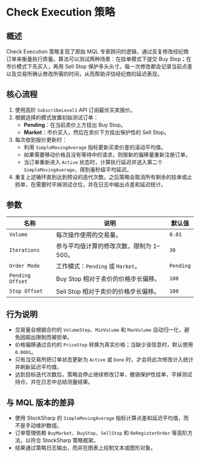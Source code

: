 # Check Execution 策略

## 概述
Check Execution 策略复现了原始 MQL 专家顾问的逻辑，通过反复修改经纪商订单来衡量执行质量。算法可以测试两种场景：在挂单模式下提交 Buy Stop；在市价模式下先买入，再用 Sell Stop 保护多头头寸。每一次修改都会记录当前点差以及交易所确认修改所需的时间，从而帮助评估经纪商的延迟表现。

## 核心流程
1. 使用高阶 `SubscribeLevel1` API 订阅最优买卖报价。
2. 根据选择的模式放置初始测试订单：
   - **Pending**：在当前卖价上方挂出 Buy Stop。
   - **Market**：市价买入，然后在卖价下方挂出保护性的 Sell Stop。
3. 每次收到报价更新时：
   - 利用 `SimpleMovingAverage` 指标更新买卖价差的滚动平均值。
   - 如果需要移动价格且没有等待中的请求，则按新的偏移量重新注册订单。
   - 当订单重新进入 `Active` 状态时，计算执行延迟并送入第二个 `SimpleMovingAverage`，得到毫秒级平均延迟。
4. 重复上述循环直到达到预设的迭代次数。之后策略会取消所有剩余的挂单或止损单，在需要时平掉测试仓位，并在日志中输出点差和延迟统计。

## 参数
| 名称 | 说明 | 默认值 |
| --- | --- | --- |
| `Volume` | 每次操作使用的交易量。 | `0.01` |
| `Iterations` | 参与平均值计算的修改次数，限制为 1–500。 | `30` |
| `Order Mode` | 工作模式：`Pending` 或 `Market`。 | `Pending` |
| `Pending Offset` | Buy Stop 相对于卖价的价格步长偏移。 | `100` |
| `Stop Offset` | Sell Stop 相对于卖价的价格步长偏移。 | `100` |

## 行为说明
- 交易量会根据合约的 `VolumeStep`、`MinVolume` 和 `MaxVolume` 自动归一化，避免因超出限制而被拒单。
- 价格偏移通过合约的 `PriceStep` 转换为真实价格；当缺少该信息时，默认使用 `0.0001`。
- 只有当交易所把订单状态更新为 `Active` 或 `Done` 时，才会将此次修改计入统计并刷新延迟平均值。
- 达到目标迭代次数后，策略会停止继续修改订单，撤销保护性挂单，平掉测试持仓，并在日志中总结测量结果。

## 与 MQL 版本的差异
- 使用 StockSharp 的 `SimpleMovingAverage` 指标计算点差和延迟平均值，而不是手动维护数组。
- 订单管理依赖 `BuyMarket`、`BuyStop`、`SellStop` 和 `ReRegisterOrder` 等高阶方法，以符合 StockSharp 策略框架。
- 结果通过策略日志输出，而非在图表上绘制文本或图形对象。
